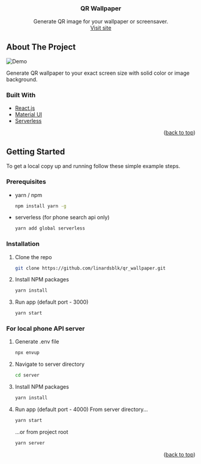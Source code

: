 <div id="top"></div>

<h3 align="center">QR Wallpaper</h3>

  <p align="center">
    Generate QR image for your wallpaper or screensaver.
    <br />
    <a href="https://qrwallpaper.linards.id.lv/">Visit site</a>

  </p>
</div>

<!-- ABOUT THE PROJECT -->

## About The Project

![Demo](https://i.imgur.com/ajguXF7.png)

Generate QR wallpaper to your exact screen size with solid color or image background.

### Built With

- [React.js](https://reactjs.org/)
- [Material UI](https://mui.com)
- [Serverless](https://www.serverless.com/)

<p align="right">(<a href="#top">back to top</a>)</p>

<!-- GETTING STARTED -->

## Getting Started

To get a local copy up and running follow these simple example steps.

### Prerequisites

- yarn / npm
  ```sh
  npm install yarn -g
  ```
- serverless (for phone search api only)
  ```sh
  yarn add global serverless
  ```

### Installation

1. Clone the repo
   ```sh
   git clone https://github.com/linardsblk/qr_wallpaper.git
   ```
2. Install NPM packages
   ```sh
   yarn install
   ```
3. Run app (default port - 3000)
   ```sh
   yarn start
   ```

### For local phone API server

1. Generate .env file
   ```sh
   npx envup
   ```
2. Navigate to server directory
   ```sh
   cd server
   ```
3. Install NPM packages

   ```sh
   yarn install
   ```

4. Run app (default port - 4000)
   From server directory...
   ```sh
   yarn start
   ```
   ...or from project root
   ```sh
   yarn server
   ```

<p align="right">(<a href="#top">back to top</a>)</p>
